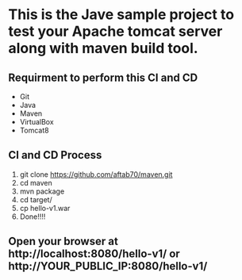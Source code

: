 This is the Jave sample project to test your Apache tomcat server along with maven build tool.
=============================
## Requirment to perform this CI and CD 

- Git
- Java
- Maven
- VirtualBox
- Tomcat8 

## CI and CD Process

1. git clone https://github.com/aftab70/maven.git
2. cd maven
3. mvn package
4. cd target/
5. cp hello-v1.war <To your tomcat server inside webapps directory>
6. Done!!!!

## Open your browser at http://localhost:8080/hello-v1/ or http://YOUR_PUBLIC_IP:8080/hello-v1/ 
